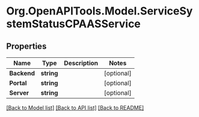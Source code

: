 # Org.OpenAPITools.Model.ServiceSystemStatusCPAASService

## Properties

Name | Type | Description | Notes
------------ | ------------- | ------------- | -------------
**Backend** | **string** |  | [optional] 
**Portal** | **string** |  | [optional] 
**Server** | **string** |  | [optional] 

[[Back to Model list]](../README.md#documentation-for-models) [[Back to API list]](../README.md#documentation-for-api-endpoints) [[Back to README]](../README.md)

